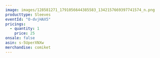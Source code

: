 ```yaml
---
image: images/128581271_1791056644385583_1342157669397741574_n.png
producttype: Sleeves
eventId: "O-dvjHAX5"
pricings:
  - quantity: 1
    price: 25
onsale: false
asin: s-5UperXNXw
merchandise: comiket
---
```

